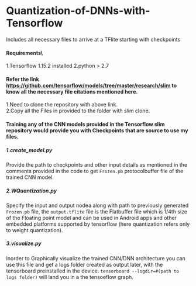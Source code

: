 # Quantization-of-DNNs-with-Tensorflow
Includes all necessary files to arrive at a TFlite starting with checkpoints

#### Requirements\
1.Tensorflow 1.15.2 installed
2.python > 2.7

#### Refer the link https://github.com/tensorflow/models/tree/master/research/slim to know all the necessary file citations mentioned here.
1.Need to clone the repository with above link.\
2.Copy all the Files in provided to the folder with slim clone.

#### Training any of the CNN models provided in the Tensorflow slim repository would provide you with Checkpoints that are source to use my files.

##### 1.create_model.py
Provide the path to checkpoints and other input details as mentioned in the comments provided in the code to get `Frozen.pb` protocolbuffer file of the trained CNN model.
##### 2.WQuantization.py
Specify the input and output nodea along with path to previously generated `Frozen.pb` file, the `output.tflite` file is the Flatbuffer file which is 1/4th size of the Floating point model and can be used in Android apps and other embedded platforms supported by tensorflow (here quantization refers only to weight quantization).
##### 3.visualize.py
Inorder to Graphically visualize the trained CNN/DNN architecture you can use this file and get a logs folder created as output later, with the tensorboard preinstalled in the device. `tensorboard --logdir=#(path to logs folder)` will land you in a the tensoeflow graph.
